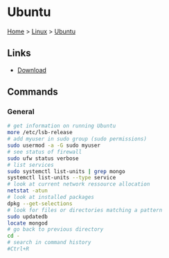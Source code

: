 # Ubuntu

[Home](../readme.md) > [Linux](./linux.md) > [Ubuntu](./ubuntu.md)

## Links

- [Download](https://www.ubuntu.com/download)

## Commands

### General

```bash
# get information on running Ubuntu
more /etc/lsb-release
# add myuser in sudo group (sudo permissions)
sudo usermod -a -G sudo myuser
# see status of firewall
sudo ufw status verbose
# list services
sudo systemctl list-units | grep mongo
systemctl list-units --type service
# look at current network ressource allocation
netstat -atun
# look at installed packages
dpkg --get-selections
# look for files or directories matching a pattern
sudo updatedb
locate mongod
# go back to previous directory
cd -
# search in command history
#Ctrl+R
```

